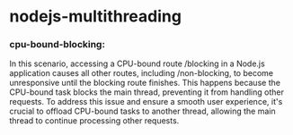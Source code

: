 # nodejs-multithreading

### cpu-bound-blocking:

In this scenario, accessing a CPU-bound route /blocking in a Node.js application causes all other routes, including /non-blocking, to become unresponsive until the blocking route finishes.
This happens because the CPU-bound task blocks the main thread, preventing it from handling other requests.
To address this issue and ensure a smooth user experience, it's crucial to offload CPU-bound tasks to another thread, allowing the main thread to continue processing other requests.
